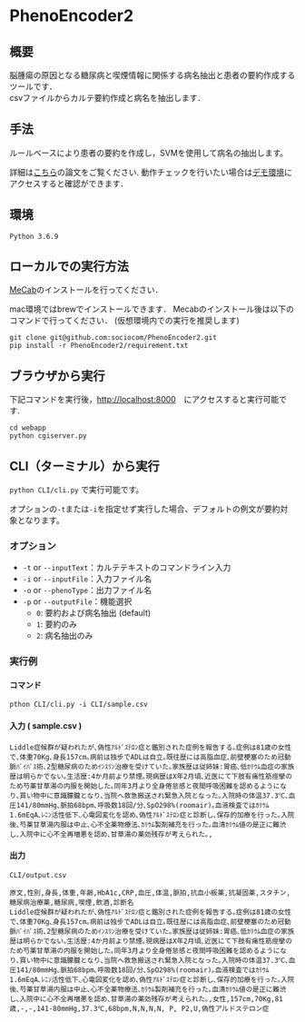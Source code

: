 # PhenoEncoder2
## 概要
脳腫瘍の原因となる糖尿病と喫煙情報に関係する病名抽出と患者の要約作成するツールです．\
csvファイルからカルテ要約作成と病名を抽出します．

## 手法
ルールベースにより患者の要約を作成し，SVMを使用して病名の抽出します。

詳細は[こちら](https://www.jstage.jst.go.jp/article/jsaisigtwo/2018/AIMED-006/2018_01/_article/-char/ja/)の論文をご覧ください.
動作チェックを行いたい場合は[デモ環境](http://aoi.naist.jp/~shibata/PhenoEncoder/sample%20app/)にアクセスすると確認ができます．


## 環境
```
Python 3.6.9
```

## ローカルでの実行方法
[MeCab](https://taku910.github.io/mecab/)のインストールを行ってください．

mac環境ではbrewでインストールできます．
Mecabのインストール後は以下のコマンドで行ってください．
(仮想環境内での実行を推奨します)
```
git clone git@github.com:sociocom/PhenoEncoder2.git
pip install -r PhenoEncoder2/requirement.txt
```

## ブラウザから実行
下記コマンドを実行後，[http://localhost:8000](http://localhost:8000)　にアクセスすると実行可能です.
```
cd webapp
python cgiserver.py
```

## CLI（ターミナル）から実行
`python CLI/cli.py` で実行可能です。

オプションの`-t`または`-i`を指定せず実行した場合、デフォルトの例文が要約対象となります。
### オプション
- `-t` or `--inputText`：カルテテキストのコマンドライン入力
- `-i` or `--inputFile`：入力ファイル名
- `-o` or `--phenoType`：出力ファイル名
- `-p` or `--outputFile`：機能選択 
  - `0`: 要約および病名抽出 (default)
  - `1`: 要約のみ
  - `2`: 病名抽出のみ

### 実行例
#### コマンド
`pthon CLI/cli.py -i CLI/sample.csv`
#### 入力 ( sample.csv )
```
Liddle症候群が疑われたが､偽性ｱﾙﾄﾞｽﾃﾛﾝ症と鑑別された症例を報告する｡症例は81歳の女性で､体重70Kg､身長157cm｡病前は独步でADLは自立｡既往歴には高脂血症､前壁梗塞のため冠動脈ﾊﾞｲﾊﾟｽ術､2型糖尿病のためｲﾝｽﾘﾝ治療を受けていた｡家族歴は従姉妹:胃癌､低ｶﾘｳﾑ血症の家族歴は明らかでない｡生活歴:4か月前より禁煙｡現病歴はX年2月頃､近医にて下肢有痛性筋痙攣のため芍薬甘草湯の内服を開始した｡同年3月より全身倦怠感と夜間呼吸困難を認めるようになり､買い物中に意識朦朧となり､当院へ救急搬送され緊急入院となった｡入院時の体温37.3℃､血圧141/80mmHg､脈拍68bpm､呼吸数18回/分､SpO298%(roomair)｡血液検査ではｶﾘｳﾑ1.6mEqA､ﾚﾆﾝ活性低下､心電図変化を認め､偽性ｱﾙﾄﾞｽﾃﾛﾝ症と診断し､保存的加療を行った｡入院後､芍薬甘草湯内服は中止､心不全薬物療法､ｶﾘｳﾑ製剤補充を行った｡血清ｶﾘｳﾑ値の是正に難渋し､入院中に心不全再増悪を認め､甘草湯の薬効残存が考えられた｡,
```
#### 出力
```CLI/output.csv```

```
原文,性別,身長,体重,年齢,HbA1c,CRP,血圧,体温,脈拍,抗血小板薬,抗凝固薬,スタチン,糖尿病治療薬,糖尿病,喫煙,飲酒,診断名
Liddle症候群が疑われたが､偽性ｱﾙﾄﾞｽﾃﾛﾝ症と鑑別された症例を報告する｡症例は81歳の女性で､体重70Kg､身長157cm｡病前は独步でADLは自立｡既往歴には高脂血症､前壁梗塞のため冠動脈ﾊﾞｲﾊﾟｽ術､2型糖尿病のためｲﾝｽﾘﾝ治療を受けていた｡家族歴は従姉妹:胃癌､低ｶﾘｳﾑ血症の家族歴は明らかでない｡生活歴:4か月前より禁煙｡現病歴はX年2月頃､近医にて下肢有痛性筋痙攣のため芍薬甘草湯の内服を開始した｡同年3月より全身倦怠感と夜間呼吸困難を認めるようになり､買い物中に意識朦朧となり､当院へ救急搬送され緊急入院となった｡入院時の体温37.3℃､血圧141/80mmHg､脈拍68bpm､呼吸数18回/分､SpO298%(roomair)｡血液検査ではｶﾘｳﾑ1.6mEqA､ﾚﾆﾝ活性低下､心電図変化を認め､偽性ｱﾙﾄﾞｽﾃﾛﾝ症と診断し､保存的加療を行った｡入院後､芍薬甘草湯内服は中止､心不全薬物療法､ｶﾘｳﾑ製剤補充を行った｡血清ｶﾘｳﾑ値の是正に難渋し､入院中に心不全再増悪を認め､甘草湯の薬効残存が考えられた｡,女性,157cm,70Kg,81歳,-,-,141-80mmHg,37.3℃,68bpm,N,N,N,N, P, P2,U,偽性アルドステロン症
```